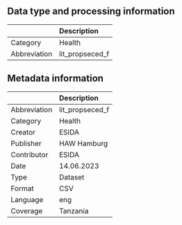 ## Data type and processing information 

|              | Description     |
|:-------------|:----------------|
| Category     | Health          |
| Abbreviation | lit_propseced_f |

## Metadata information 

|              | Description     |
|:-------------|:----------------|
| Abbreviation | lit_propseced_f |
| Category     | Health          |
| Creator      | ESIDA           |
| Publisher    | HAW Hamburg     |
| Contributor  | ESIDA           |
| Date         | 14.06.2023      |
| Type         | Dataset         |
| Format       | CSV             |
| Language     | eng             |
| Coverage     | Tanzania        |